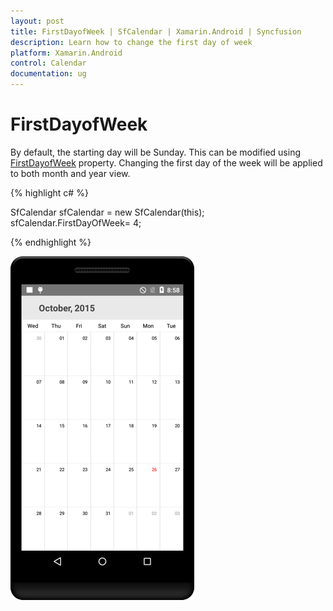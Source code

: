 ```yaml
---
layout: post
title: FirstDayofWeek | SfCalendar | Xamarin.Android | Syncfusion
description: Learn how to change the first day of week 
platform: Xamarin.Android
control: Calendar
documentation: ug
---
```


# FirstDayofWeek

By default, the starting day will be Sunday. This can be modified using [FirstDayofWeek](https://help.syncfusion.com/cr/cref_files/xamarin-android/sfcalendar/Syncfusion.SfCalendar.Android~Com.Syncfusion.Calendar.SfCalendar~FirstDayOfWeek.htm) property. Changing the first day of the week will be applied to both month and year view.

{% highlight c# %}
	
SfCalendar sfCalendar = new SfCalendar(this);
sfCalendar.FirstDayOfWeek= 4;

{% endhighlight %}

![FirstDayofWeek support in Xamarin.Android Calendar](images/xamarin.android-calendar-firstday_week.png)                                        